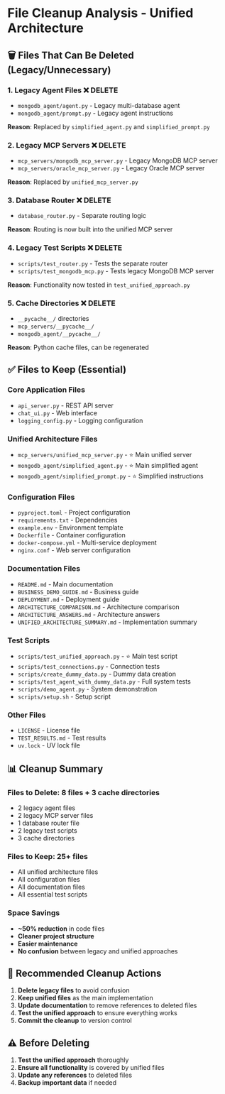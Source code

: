 # File Cleanup Analysis - Unified Architecture

## 🗑️ Files That Can Be Deleted (Legacy/Unnecessary)

### 1. **Legacy Agent Files** ❌ DELETE
- `mongodb_agent/agent.py` - Legacy multi-database agent
- `mongodb_agent/prompt.py` - Legacy agent instructions

**Reason**: Replaced by `simplified_agent.py` and `simplified_prompt.py`

### 2. **Legacy MCP Servers** ❌ DELETE
- `mcp_servers/mongodb_mcp_server.py` - Legacy MongoDB MCP server
- `mcp_servers/oracle_mcp_server.py` - Legacy Oracle MCP server

**Reason**: Replaced by `unified_mcp_server.py`

### 3. **Database Router** ❌ DELETE
- `database_router.py` - Separate routing logic

**Reason**: Routing is now built into the unified MCP server

### 4. **Legacy Test Scripts** ❌ DELETE
- `scripts/test_router.py` - Tests the separate router
- `scripts/test_mongodb_mcp.py` - Tests legacy MongoDB MCP server

**Reason**: Functionality now tested in `test_unified_approach.py`

### 5. **Cache Directories** ❌ DELETE
- `__pycache__/` directories
- `mcp_servers/__pycache__/`
- `mongodb_agent/__pycache__/`

**Reason**: Python cache files, can be regenerated

## ✅ Files to Keep (Essential)

### Core Application Files
- `api_server.py` - REST API server
- `chat_ui.py` - Web interface
- `logging_config.py` - Logging configuration

### Unified Architecture Files
- `mcp_servers/unified_mcp_server.py` - ⭐ Main unified server
- `mongodb_agent/simplified_agent.py` - ⭐ Main simplified agent
- `mongodb_agent/simplified_prompt.py` - ⭐ Simplified instructions

### Configuration Files
- `pyproject.toml` - Project configuration
- `requirements.txt` - Dependencies
- `example.env` - Environment template
- `Dockerfile` - Container configuration
- `docker-compose.yml` - Multi-service deployment
- `nginx.conf` - Web server configuration

### Documentation Files
- `README.md` - Main documentation
- `BUSINESS_DEMO_GUIDE.md` - Business guide
- `DEPLOYMENT.md` - Deployment guide
- `ARCHITECTURE_COMPARISON.md` - Architecture comparison
- `ARCHITECTURE_ANSWERS.md` - Architecture answers
- `UNIFIED_ARCHITECTURE_SUMMARY.md` - Implementation summary

### Test Scripts
- `scripts/test_unified_approach.py` - ⭐ Main test script
- `scripts/test_connections.py` - Connection tests
- `scripts/create_dummy_data.py` - Dummy data creation
- `scripts/test_agent_with_dummy_data.py` - Full system tests
- `scripts/demo_agent.py` - System demonstration
- `scripts/setup.sh` - Setup script

### Other Files
- `LICENSE` - License file
- `TEST_RESULTS.md` - Test results
- `uv.lock` - UV lock file

## 📊 Cleanup Summary

### Files to Delete: 8 files + 3 cache directories
- 2 legacy agent files
- 2 legacy MCP server files
- 1 database router file
- 2 legacy test scripts
- 3 cache directories

### Files to Keep: 25+ files
- All unified architecture files
- All configuration files
- All documentation files
- All essential test scripts

### Space Savings
- **~50% reduction** in code files
- **Cleaner project structure**
- **Easier maintenance**
- **No confusion** between legacy and unified approaches

## 🚀 Recommended Cleanup Actions

1. **Delete legacy files** to avoid confusion
2. **Keep unified files** as the main implementation
3. **Update documentation** to remove references to deleted files
4. **Test the unified approach** to ensure everything works
5. **Commit the cleanup** to version control

## ⚠️ Before Deleting

1. **Test the unified approach** thoroughly
2. **Ensure all functionality** is covered by unified files
3. **Update any references** to deleted files
4. **Backup important data** if needed
